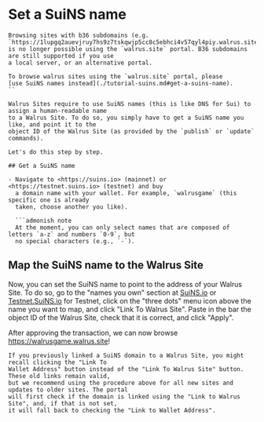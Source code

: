 # Set a SuiNS name

```admonish note
Browsing sites with b36 subdomains (e.g. `https://1lupgq2auevjruy7hs9z7tskqwjp5cc8c5ebhci4v57qyl4piy.walrus.site`)
is no longer possible using the `walrus.site` portal. B36 subdomains are still supported if you use
a local server, or an alternative portal.

To browse walrus sites using the `walrus.site` portal, please
[use SuiNS names instead](./tutorial-suins.md#get-a-suins-name).
``

Walrus Sites require to use SuiNS names (this is like DNS for Sui) to assign a human-readable name
to a Walrus Site. To do so, you simply have to get a SuiNS name you like, and point it to the
object ID of the Walrus Site (as provided by the `publish` or `update` commands).

Let's do this step by step.

## Get a SuiNS name

- Navigate to <https://suins.io> (mainnet) or <https://testnet.suins.io> (testnet) and buy
  a domain name with your wallet. For example, `walrusgame` (this specific one is already
  taken, choose another you like).

  ```admonish note
  At the moment, you can only select names that are composed of letters `a-z` and numbers `0-9`, but
  no special characters (e.g., `-`).
  ```

## Map the SuiNS name to the Walrus Site

Now, you can set the SuiNS name to point to the address of your Walrus Site. To do so, go to the
"names you own" section at [SuiNS.io](https://suins.io/account/my-names) or
[Testnet.SuiNS.io](https://testnet.suins.io/account/my-names) for Testnet, click on the "three
dots" menu icon above the name you want to map, and click "Link To Walrus Site". Paste in the bar
the object ID of the Walrus Site, check that it is correct, and click "Apply".

After approving the transaction, we can now browse <https://walrusgame.walrus.site>!

``` admonish warning title="Backwards compatibility"
If you previously linked a SuiNS domain to a Walrus Site, you might recall clicking the "Link To
Wallet Address" button instead of the "Link To Walrus Site" button. These old links remain valid,
but we recommend using the procedure above for all new sites and updates to older sites. The portal
will first check if the domain is linked using the "Link to Walrus Site", and, if that is not set,
it will fall back to checking the "Link to Wallet Address".
```
